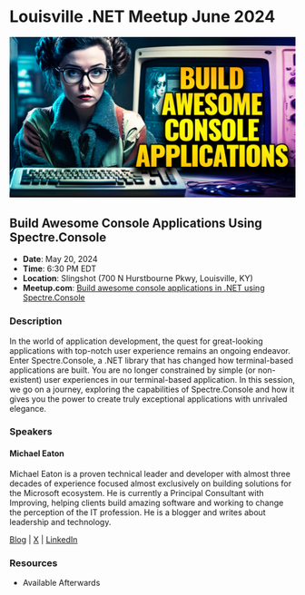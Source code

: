 # Louisville .NET Meetup June 2024

![build-awesome-console-applications](./assets/thumbnail-2024-06.jpg)

## Build Awesome Console Applications Using Spectre.Console

- **Date**: May 20, 2024
- **Time**: 6:30 PM EDT
- **Location**: Slingshot (700 N Hurstbourne Pkwy, Louisville, KY)
- **Meetup.com**: [Build awesome console applications in .NET using Spectre.Console](https://www.meetup.com/louisville-dotnet/events/297627789/)

### Description

In the world of application development, the quest for great-looking applications with top-notch user experience remains an ongoing endeavor. Enter Spectre.Console, a .NET library that has changed how terminal-based applications are built. You are no longer constrained by simple (or non-existent) user experiences in our terminal-based application. In this session, we go on a journey, exploring the capabilities of Spectre.Console and how it gives you the power to create truly exceptional applications with unrivaled elegance.

### Speakers

#### Michael Eaton

Michael Eaton is a proven technical leader and developer with almost three decades of experience focused almost exclusively on building solutions for the Microsoft ecosystem. He is currently a Principal Consultant with Improving, helping clients build amazing software and working to change the perception of the IT profession. He is a blogger and writes about leadership and technology.

[Blog](https://samestuffdifferentday.net/) | [X](https://twitter.com/mjeaton) | [LinkedIn](https://linkedin.com/in/mjeaton)

### Resources

- Available Afterwards